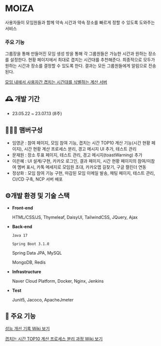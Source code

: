 # MOIZA

사용자들이 모임원들과 함께 약속 시간과 약속 장소를 빠르게 정할 수 있도록 도와주는 서비스



### 주요 기능

그룹장을 통해 만들어진 모임 생성 방을 통해 각 그룹원들은 가능한 시간과 원하는 장소를 설정한다.
현황 페이지에서 최대로 겹치는 시간대를 추천해준다.
최종적으로 모두가 원하는 시간과 장소를 결정할 수 있도록 한다.
결과는 모든 그룹원들에게 알림으로 전송된다.

[모임 내에서 사용자간 겹치는 시간대를 식별하는 계산 서버](https://github.com/llBackend7/MOIZA-TIME-CALCULATOR/tree/main)

## 🕰️ 개발 기간

- 23.05.22 ~ 23.07.13 (8주)

## 🧑‍🤝‍🧑 맴버구성

- 임영균 : 참여 페이지, 모임 참여 기능, 겹치는 시간 TOP10 계산 기능(시간 현황 페이지), 시간 현황 계산 프로세스 분리, 경고 메시지 UI 추가, 테스트 관리
- 문재원 : 장소 투표 페이지, 테스트 관리, 경고 메시지(toastWarning) 추가
- 이은혜 : UI 설계/구현, 카카오 로그인, 결과 페이지, 시간 현황 페이지의 참여/미참여 멤버 표시, 카톡 메세지로 모임원 초대, 카카오맵 길찾기, 구글 캘린더 연동
- 정상화 : 모임 참여 기능 구현, 마감된 모임 이메일 발송, 채팅 페이지, 테스트 관리, CI/CD 구축, NCP 서버 배포



## ⚙️개발 환경 및 기술 스택

- **Front-end**

	HTML/CSS/JS, Thymeleaf, DaisyUI, TailwindCSS, JQuery, Ajax

- **Back-end**

	`Java 17`

	`Spring Boot 3.1.0`

	Spring Data JPA, MySQL

	MongoDB, Redis

- **Infrastructure**

	Naver Cloud Platform, Docker, Nginx, Jenkins

- **Test**

	Junit5, Jacoco, ApacheJmeter


## 📌 주요 기능

[성능 개선 기록 Wiki 보기](https://github.com/llBackend7/MOIZA/wiki/%EC%84%B1%EB%8A%A5-%EA%B0%9C%EC%84%A0-%EA%B8%B0%EB%A1%9D)

[겹치는 시간 TOP10 계산 프로세스 분리 과정 Wiki 보기](https://github.com/iyk2h/MOIZA-TIME-CALCULATOR/wiki/%EA%B2%B9%EC%B9%98%EB%8A%94-%EC%8B%9C%EA%B0%84-TOP10-%EA%B3%84%EC%82%B0-%ED%94%84%EB%A1%9C%EC%84%B8%EC%8A%A4-%EB%B6%84%EB%A6%AC-%EA%B3%BC%EC%A0%95)


